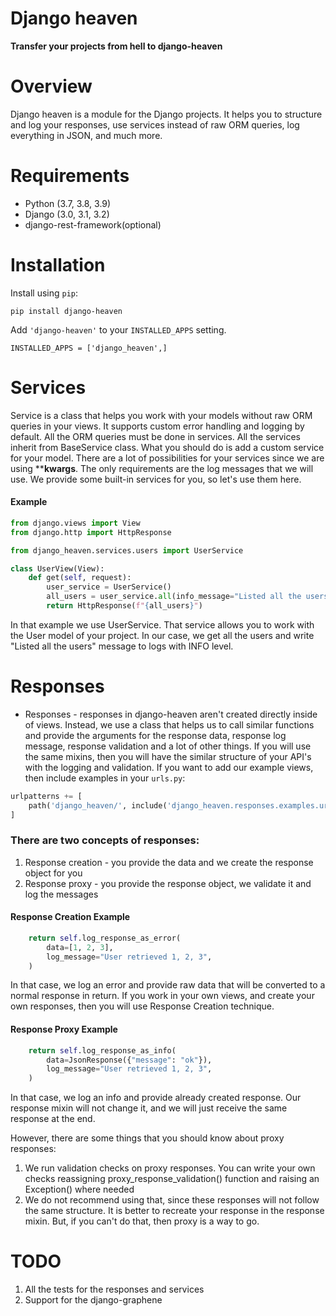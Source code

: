 # Django heaven

**Transfer your projects from hell to django-heaven**

# Overview

Django heaven is a module for the Django projects. It helps you
to structure and log your responses, use services instead of raw ORM queries,
log everything in JSON, and much more.

# Requirements

* Python (3.7, 3.8, 3.9)
* Django (3.0, 3.1, 3.2)
* django-rest-framework(optional)

# Installation

Install using `pip`:

    pip install django-heaven

Add `'django-heaven'` to your `INSTALLED_APPS` setting.

    INSTALLED_APPS = ['django_heaven',]

# Services
Service is a class that helps you work with your models without
raw ORM queries in your views. It supports custom error handling and logging by default.
All the ORM queries must be done in services. All the services inherit from BaseService class.
What you should do is add a custom service for your model. There are a lot of possibilities for your
services since we are using ****kwargs**. The only requirements are the log messages that we will use.
We provide some built-in services for you, so let's use them here.

#### Example

```python
from django.views import View
from django.http import HttpResponse

from django_heaven.services.users import UserService

class UserView(View):
    def get(self, request):
        user_service = UserService()
        all_users = user_service.all(info_message="Listed all the users")
        return HttpResponse(f"{all_users}")
```
In that example we use UserService. That service allows you to work with the 
User model of your project. In our case, we get all the users and write "Listed all the users"
message to logs with INFO level.

# Responses 
* Responses - responses in django-heaven aren't created directly inside of views.
Instead, we use a class that helps us to call similar functions and provide the arguments 
for the response data, response log message, response validation and a lot of other things.
If you will use the same mixins, then you will have the similar structure of your API's with the logging 
and validation. If you want to add our example views, then include
examples in your `urls.py`:

```python
urlpatterns += [
    path('django_heaven/', include('django_heaven.responses.examples.urls')),
]
```

### There are two concepts of responses:
1) Response creation - you provide the data and we create the response object for you
2) Response proxy - you provide the response object, we validate it and log the messages

#### Response Creation Example
```python
    return self.log_response_as_error(
        data=[1, 2, 3],
        log_message="User retrieved 1, 2, 3",
    )
```

In that case, we log an error and provide raw data that will
be converted to a normal response in return. If you work in your own views, and create your own responses, 
then you will use Response Creation technique.


#### Response Proxy Example
```python
    return self.log_response_as_info(
        data=JsonResponse({"message": "ok"}),
        log_message="User retrieved 1, 2, 3",
    )
```

In that case, we log an info and provide already created response. Our response mixin
will not change it, and we will just receive the same response at the end.

However, there are some things that you should know about proxy responses:
1) We run validation checks on proxy responses. You can write your own checks reassigning proxy_response_validation()
function and raising an Exception() where needed
2) We do not recommend using that, since these responses will not follow the same structure. It is better to recreate your 
response in the response mixin. But, if you can't do that, then proxy is a way to go.


# TODO
1) All the tests for the responses and services
2) Support for the django-graphene
